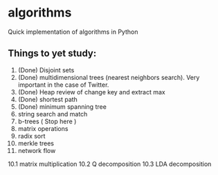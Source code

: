 # algorithms
Quick implementation of algorithms in Python

## Things to yet study:
1. (Done) Disjoint sets
2. (Done) multidimensional trees (nearest neighbors search). Very important
in the case of Twitter.
3. (Done) Heap review of change key and extract max
3. (Done) shortest path
4. (Done) minimum spanning tree
5. string search and match
6. b-trees
( Stop here )
10. matrix operations
7. radix sort
8. merkle trees
9. network flow

10.1 matrix multiplication
10.2 Q decomposition
10.3 LDA decomposition

